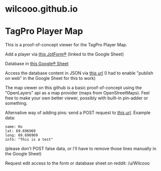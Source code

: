 # wilcooo.github.io
# TagPro Player Map

This is a proof-of-concept viewer for the TagPro Player Map.


Add a player via [this JotForm®](https://form.jotformeu.com/81933086201351) (linked to the Google Sheet)  

Database in [this Google® Sheet](https://docs.google.com/spreadsheets/d/1A0XlRE212GZ1holxOmjR5LBlQR7WBiovUBubFrKaEuk/edit?usp=sharing)

Access the database content in JSON via [this url](https://spreadsheets.google.com/feeds/list/1A0XlRE212GZ1holxOmjR5LBlQR7WBiovUBubFrKaEuk/3/public/values?alt=json) (I had to enable "publish on web" in the Google Sheet for this to work)

The map viewer on this github is a basic proof-of-concept using the "OpenLayers" api as a map provider (maps from OpenStreetMaps). Feel free to make your own better viewer, possibly with built-in pin-adder or something.

Alternative way of adding pins: send a POST request to [this url](https://script.google.com/macros/s/AKfycbwQgNJulIMS8j_qkfbwNxmqb-ALGI_3Q7zeCykbklwvBToZZbd-/exec). Example data:

    name: Ko
    lat: 69.696969
    long: 69.696969
    info: "This is a test"

(please don't POST false data, or I'll have to remove those lines manually in the Google Sheet)

Request edit access to the form or database sheet on reddit: /u/Wilcooo
